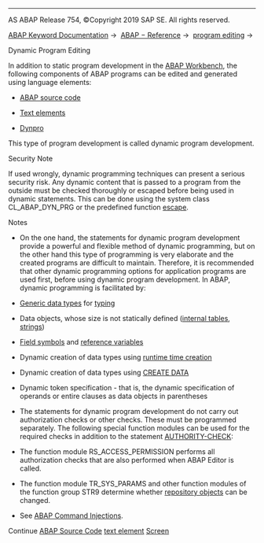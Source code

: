   

* * *

AS ABAP Release 754, ©Copyright 2019 SAP SE. All rights reserved.

[ABAP Keyword Documentation](javascript:call_link\('abenabap.htm'\)) →  [ABAP − Reference](javascript:call_link\('abenabap_reference.htm'\)) →  [program editing](javascript:call_link\('abenprogram_editing.htm'\)) → 

Dynamic Program Editing

In addition to static program development in the [ABAP Workbench](javascript:call_link\('abenabap_workbench_glosry.htm'\) "Glossary Entry"), the following components of ABAP programs can be edited and generated using language elements:

-   [ABAP source code](javascript:call_link\('abenabap_generic_program.htm'\))

-   [Text elements](javascript:call_link\('abentextpool.htm'\))

-   [Dynpro](javascript:call_link\('abenabap_generic_dynpro.htm'\))

This type of program development is called dynamic program development.

Security Note

If used wrongly, dynamic programming techniques can present a serious security risk. Any dynamic content that is passed to a program from the outside must be checked thoroughly or escaped before being used in dynamic statements. This can be done using the system class CL\_ABAP\_DYN\_PRG or the predefined function [escape](javascript:call_link\('abenescape_functions.htm'\)).

Notes

-   On the one hand, the statements for dynamic program development provide a powerful and flexible method of dynamic programming, but on the other hand this type of programming is very elaborate and the created programs are difficult to maintain. Therefore, it is recommended that other dynamic programming options for application programs are used first, before using dynamic program development. In ABAP, dynamic programming is facilitated by:

-   [Generic data types](javascript:call_link\('abengeneric_data_type_glosry.htm'\) "Glossary Entry") for [typing](javascript:call_link\('abentyping_glosry.htm'\) "Glossary Entry")

-   Data objects, whose size is not statically defined ([internal tables](javascript:call_link\('abeninternal_table_glosry.htm'\) "Glossary Entry"), [strings](javascript:call_link\('abenstring_glosry.htm'\) "Glossary Entry"))

-   [Field symbols](javascript:call_link\('abenfield_symbol_glosry.htm'\) "Glossary Entry") and [reference variables](javascript:call_link\('abenreference_variable_glosry.htm'\) "Glossary Entry")

-   Dynamic creation of data types using [runtime time creation](javascript:call_link\('abenrun_time_type_creation_glosry.htm'\) "Glossary Entry")

-   Dynamic creation of data types using [CREATE DATA](javascript:call_link\('abapcreate_data.htm'\))

-   Dynamic token specification - that is, the dynamic specification of operands or entire clauses as data objects in parentheses

-   The statements for dynamic program development do not carry out authorization checks or other checks. These must be programmed separately. The following special function modules can be used for the required checks in addition to the statement [AUTHORITY-CHECK](javascript:call_link\('abapauthority-check.htm'\)):

-   The function module RS\_ACCESS\_PERMISSION performs all authorization checks that are also performed when ABAP Editor is called.

-   The function module TR\_SYS\_PARAMS and other function modules of the function group STR9 determine whether [repository objects](javascript:call_link\('abenrepository_object_glosry.htm'\) "Glossary Entry") can be changed.

-   See [ABAP Command Injections](javascript:call_link\('abengeneric_prog_scrty.htm'\)).

Continue
[ABAP Source Code](javascript:call_link\('abenabap_generic_program.htm'\))
[text element](javascript:call_link\('abentextpool.htm'\))
[Screen](javascript:call_link\('abenabap_generic_dynpro.htm'\))